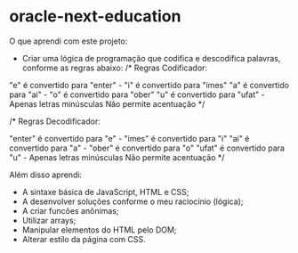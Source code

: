 # oracle-next-education

O que aprendi com este projeto:

- Criar uma lógica de programação que codifica e descodifica palavras, conforme as regras abaixo:
/* Regras Codificador:

"e" é convertido para "enter"  - "i" é convertido para "imes"
"a" é convertido para "ai" - "o" é convertido para "ober"
"u" é convertido para "ufat" - Apenas letras minúsculas
Não permite acentuação
*/

/* Regras Decodificador:

"enter" é convertido para "e" - "imes" é convertido para "i"
"ai" é convertido para "a" - "ober" é convertido para "o"
"ufat" é convertido para "u" - Apenas letras minúsculas
Não permite acentuação
*/

Além disso aprendi:

- A sintaxe básica de JavaScript, HTML e CSS;
- A desenvolver soluções conforme o meu raciocínio (lógica);
- A criar funcões anônimas;
- Utilizar arrays;
- Manipular elementos do HTML pelo DOM;
- Alterar estilo da página com CSS.
